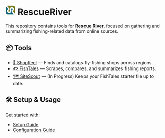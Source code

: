 # ![RescueRiver logo](docs/images/rr_logo.png) RescueRiver

This repository contains tools for **[Rescue River](https://rescueriver.com/)**, focused on gathering and summarizing fishing-related data from online sources.

## 📦 Tools

- [🎣 ShopReel](docs/overview.md#-shopreel) — Finds and catalogs fly-fishing shops across regions.
- [🐟 FishTales](docs/overview.md#-fishtales) — Scrapes, compares, and summarizes fishing reports.
- [🗺️ SiteScout](docs/overview.md#-sitescout) — (In Progress) Keeps your FishTales starter file up to date.

## 🛠️ Setup & Usage

Get started with:

- [Setup Guide](docs/setup.md)
- [Configuration Guide](docs/config.md)
